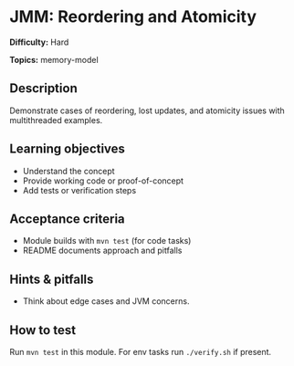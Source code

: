 # JMM: Reordering and Atomicity

**Difficulty:** Hard

**Topics:** memory-model

## Description

Demonstrate cases of reordering, lost updates, and atomicity issues with multithreaded examples.


## Learning objectives

- Understand the concept
- Provide working code or proof-of-concept
- Add tests or verification steps

## Acceptance criteria

- Module builds with `mvn test` (for code tasks)
- README documents approach and pitfalls

## Hints & pitfalls

- Think about edge cases and JVM concerns.

## How to test

Run `mvn test` in this module. For env tasks run `./verify.sh` if present.
